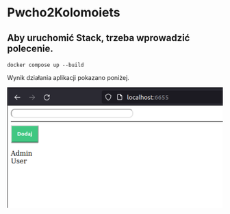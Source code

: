 # Pwcho2Kolomoiets

## Aby uruchomić Stack, trzeba wprowadzić polecenie. ##
```
docker compose up --build
```
Wynik działania aplikacji pokazano poniżej.

![alt text](https://github.com/DenisFromUkraine/Pwcho2Kolomoiets/blob/main/screenshots/Page.PNG "Http")
